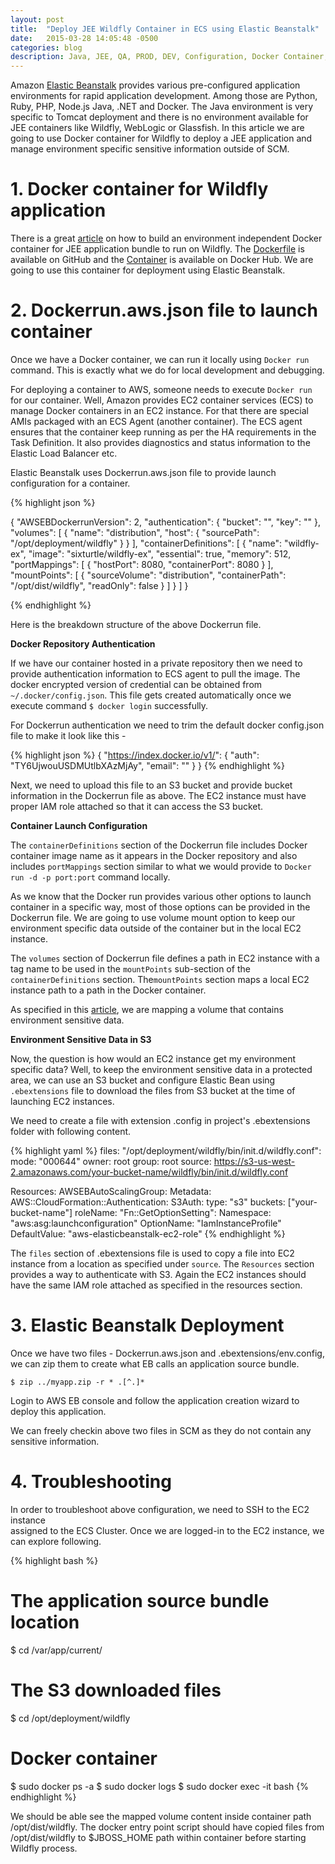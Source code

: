 ```yaml
---
layout: post
title:  "Deploy JEE Wildfly Container in ECS using Elastic Beanstalk"
date:   2015-03-28 14:05:48 -0500
categories: blog
description: Java, JEE, QA, PROD, DEV, Configuration, Docker Container, JBoss Wildfly, Amazon Elastic Beanstalk
---
```

Amazon [Elastic Beanstalk] provides various pre-configured application 
environments for rapid application development. Among those are Python,
Ruby, PHP, Node.js Java, .NET and Docker. The Java environment is very 
specific to Tomcat deployment and there is no environment available 
for JEE containers like Wildfly, WebLogic or Glassfish. In this article 
we are going to use Docker container for Wildfly to deploy a JEE application
and manage environment specific sensitive information outside of SCM.


# 1. Docker container for Wildfly application   

There is a great [article] on how to build an environment independent Docker 
container for JEE application bundle to run on Wildfly. The [Dockerfile] is 
available on GitHub and the [Container] is available on Docker Hub. We are going 
to use this container for deployment using Elastic Beanstalk.


# 2. Dockerrun.aws.json file to launch container   

Once we have a Docker container, we can run it locally using `Docker run`
command. This is exactly what we do for local development and debugging.

For deploying a container to AWS, someone needs to execute `Docker run` for
our container. Well, Amazon provides EC2 container services (ECS) to manage
Docker containers in an EC2 instance. For that there are special AMIs packaged
with an ECS Agent (another container). The ECS agent ensures that the container
keep running as per the HA requirements in the Task Definition.
It also provides diagnostics and status information to the Elastic Load Balancer
etc.

Elastic Beanstalk uses Dockerrun.aws.json file to provide launch configuration 
for a container.

{% highlight json %}

{
    "AWSEBDockerrunVersion": 2,
    "authentication": {
        "bucket": "<your-s3-bucket-name>",
        "key": "<your-docker-authentication-json-file-name>"
    },
    "volumes": [
        {
          "name": "distribution",
          "host": {
            "sourcePath": "/opt/deployment/wildfly"
          }
        }
    ],
    "containerDefinitions": [
     {
        "name": "wildfly-ex",
        "image": "sixturtle/wildfly-ex",
        "essential": true,
        "memory": 512,
        "portMappings": [
          {
            "hostPort": 8080,
            "containerPort": 8080
          }
        ],
        "mountPoints": [
            {
              "sourceVolume": "distribution",
              "containerPath": "/opt/dist/wildfly",
              "readOnly": false
            }
        ]
     }
    ]
}

{% endhighlight %}

Here is the breakdown structure of the above Dockerrun file.

**Docker Repository Authentication**

If we have our container hosted in a private repository then we need to provide
authentication information to ECS agent to pull the image. The docker encrypted
version of credential can be obtained from `~/.docker/config.json`. This file
gets created automatically once we execute command `$ docker login` successfully.

For Dockerrun authentication we need to trim the default docker config.json file
to make it look like this - 

{% highlight json %}
{
    "https://index.docker.io/v1/": {
        "auth": "TY6UjwouUSDMUtlbXAzMjAy",
        "email": "<your-email-address>"
    }
}
{% endhighlight %}

Next, we need to upload this file to an S3 bucket and provide bucket information
in the Dockerrun file as above. The EC2 instance must have proper IAM role attached
so that it can access the S3 bucket.

**Container Launch Configuration**

The `containerDefinitions` section of the Dockerrun file includes Docker container
image name as it appears in the Docker repository and also includes `portMappings`
section similar to what we would provide to `Docker run -d -p port:port` command
locally.

As we know that the Docker run provides various other options to launch container
in a specific way, most of those options can be provided in the Dockerrun file.
We are going to use volume mount option to keep our environment specific data
outside of the container but in the local EC2 instance.

The `volumes` section of Dockerrun file defines a path in EC2 instance with a tag
name to be used in the `mountPoints` sub-section of the `containerDefinitions` 
section. The`mountPoints` section maps a local EC2 instance path to a path in the
Docker container.

As specified in this [article], we are mapping a volume that contains environment
sensitive data.

**Environment Sensitive Data in S3**

Now, the question is how would an EC2 instance get my environment specific data?
Well, to keep the environment sensitive data in a protected area, we can use an S3
bucket and configure Elastic Bean using `.ebextensions` file to download the files
from S3 bucket at the time of launching EC2 instances.

We need to create a file with extension .config in project's .ebextensions folder
with following content.

{% highlight yaml %}
files:
    "/opt/deployment/wildfly/bin/init.d/wildfly.conf":
        mode: "000644"
        owner: root
        group: root
        source: https://s3-us-west-2.amazonaws.com/your-bucket-name/wildfly/bin/init.d/wildfly.conf

Resources:
  AWSEBAutoScalingGroup:
    Metadata:
      AWS::CloudFormation::Authentication:
        S3Auth:
          type: "s3"
          buckets: ["your-bucket-name"]
          roleName:
            "Fn::GetOptionSetting":
              Namespace: "aws:asg:launchconfiguration"
              OptionName: "IamInstanceProfile"
              DefaultValue: "aws-elasticbeanstalk-ec2-role"
{% endhighlight %} 

The `files` section of .ebextensions file is used to copy a file into EC2 instance from a 
location as specified under `source`. The `Resources` section provides a way to authenticate
with S3. Again the EC2 instances should have the same IAM role attached as specified in the 
resources section.

# 3. Elastic Beanstalk Deployment

Once we have two files - Dockerrun.aws.json and .ebextensions/env.config, we can zip them to
create what EB calls an application source bundle. 

`$ zip ../myapp.zip -r * .[^.]*`

Login to AWS EB console and follow the application creation wizard to deploy this application.

We can freely checkin above two files in SCM as they do not contain any sensitive information.


# 4. Troubleshooting

In order to troubleshoot above configuration, we need to SSH to the EC2 instance  
assigned to the ECS Cluster. Once we are logged-in to the EC2 instance, we 
can explore following.

{% highlight bash %}
# The application source bundle location
$ cd /var/app/current/

# The S3 downloaded files
$ cd /opt/deployment/wildfly

# Docker container
$ sudo docker ps -a
$ sudo docker logs <container-id>
$ sudo docker exec -it <container-id> bash
{% endhighlight %}

We should be able see the mapped volume content inside container path /opt/dist/wildfly.
The docker entry point script should have copied files from /opt/dist/wildfly to 
$JBOSS_HOME path within container before starting Wildfly process.


[Elastic Beanstalk]: https://aws.amazon.com/elasticbeanstalk/getting-started/ "Amazon Elastic Beanstalk"
[Dockerfile]: https://github.com/sixturtle/examples/tree/master/docker/wildfly-ex "Wildfly Dockerfile"
[Container]: https://hub.docker.com/r/sixturtle/wildfly-ex/ "Docker Container"
[article]: /blog/2015/03/20/one-container-many-envs.html
